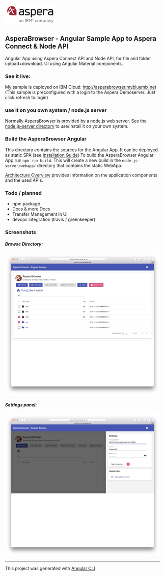 ![](doc/img/aspera.png)
## AsperaBrowser -  Angular Sample App to Aspera Connect & Node API  

Angular App using Aspera Connect API and Node API, for file and folder upload+download.
UI using Angular Material components.

### See it live:
My sample is deployed on IBM Cloud:
http://asperabrowser.mybluemix.net
(This sample is preconfigured with a login to the Aspera Demoserver. Just click refresh to login)

### use it on you own system / node.js server
Normally AsperaBrowser is provided by a node.js web server. See the [node.js-server directory](node.js-server) to use/install it on your own system.

### Build the AsperaBrowser Angular
This directory contains the sources for the Angular App. It can be deployed as static SPA (see [Installation Guide](doc/Installation_Guide.md))
To build the AsperaBrowser Angular App run `npm run build`.  This will create a new build in the `node.js-server/webapp/` directory that contains the static WebApp.   

[Architecture Overview](doc/Architecture.md) provides information on the application components and the used APIs. 

### Todo / planned 
- npm package
- Docs & more Docs
- Transfer Management in UI 
- devops integration (travis / greenkeeper)

### Screenshots 

##### Browse Directory:
![](doc/img/browse.jpg)

##### Settings panel:
![](doc/img/settings.jpg)


---

This project was generated with [Angular CLI](https://github.com/angular/angular-cli) 
